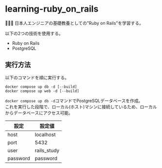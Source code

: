 # learning-ruby_on_rails

🌱🌱🌱 日本人エンジニアの基礎教養としての"Ruby on Rails"を学習する。  

以下の2つの技術を使用する。  

- Ruby on Rails
- PostgreSQL

## 実行方法

以下のコマンドを順に実行する。  

```shell
docker compose up db -d [--build]
docker compose up web -d [--build]
```

`docker compose up db -d`コマンドでPostgreSQLデータベースを作成。  
これを実行した段階で、ローカル(ホスト)マシンに接続しているため、ローカルからデータベースにアクセス可能。  

| 設定 | 設定値 |
| ---- | ---- |
| host | localhost |
| port | 5432 |
| user | rails_study |
| password | password |
